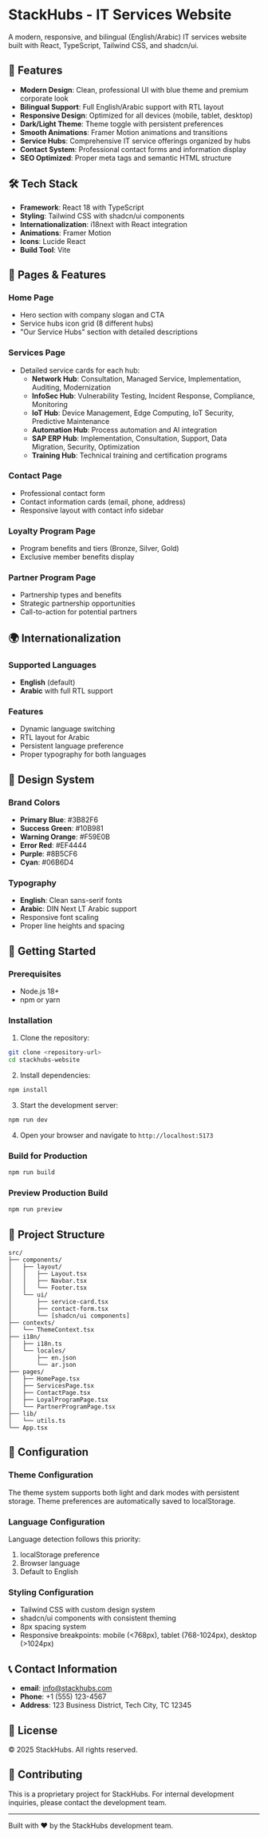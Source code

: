 # StackHubs - IT Services Website

A modern, responsive, and bilingual (English/Arabic) IT services website built with React, TypeScript, Tailwind CSS, and shadcn/ui.

## 🚀 Features

- **Modern Design**: Clean, professional UI with blue theme and premium corporate look
- **Bilingual Support**: Full English/Arabic support with RTL layout
- **Responsive Design**: Optimized for all devices (mobile, tablet, desktop)
- **Dark/Light Theme**: Theme toggle with persistent preferences
- **Smooth Animations**: Framer Motion animations and transitions
- **Service Hubs**: Comprehensive IT service offerings organized by hubs
- **Contact System**: Professional contact forms and information display
- **SEO Optimized**: Proper meta tags and semantic HTML structure

## 🛠 Tech Stack

- **Framework**: React 18 with TypeScript
- **Styling**: Tailwind CSS with shadcn/ui components
- **Internationalization**: i18next with React integration
- **Animations**: Framer Motion
- **Icons**: Lucide React
- **Build Tool**: Vite

## 📱 Pages & Features

### Home Page

- Hero section with company slogan and CTA
- Service hubs icon grid (8 different hubs)
- "Our Service Hubs" section with detailed descriptions

### Services Page

- Detailed service cards for each hub:
  - **Network Hub**: Consultation, Managed Service, Implementation, Auditing, Modernization
  - **InfoSec Hub**: Vulnerability Testing, Incident Response, Compliance, Monitoring
  - **IoT Hub**: Device Management, Edge Computing, IoT Security, Predictive Maintenance
  - **Automation Hub**: Process automation and AI integration
  - **SAP ERP Hub**: Implementation, Consultation, Support, Data Migration, Security, Optimization
  - **Training Hub**: Technical training and certification programs

### Contact Page

- Professional contact form
- Contact information cards (email, phone, address)
- Responsive layout with contact info sidebar

### Loyalty Program Page

- Program benefits and tiers (Bronze, Silver, Gold)
- Exclusive member benefits display

### Partner Program Page

- Partnership types and benefits
- Strategic partnership opportunities
- Call-to-action for potential partners

## 🌍 Internationalization

### Supported Languages

- **English** (default)
- **Arabic** with full RTL support

### Features

- Dynamic language switching
- RTL layout for Arabic
- Persistent language preference
- Proper typography for both languages

## 🎨 Design System

### Brand Colors

- **Primary Blue**: #3B82F6
- **Success Green**: #10B981
- **Warning Orange**: #F59E0B
- **Error Red**: #EF4444
- **Purple**: #8B5CF6
- **Cyan**: #06B6D4

### Typography

- **English**: Clean sans-serif fonts
- **Arabic**: DIN Next LT Arabic support
- Responsive font scaling
- Proper line heights and spacing

## 🚀 Getting Started

### Prerequisites

- Node.js 18+
- npm or yarn

### Installation

1. Clone the repository:

```bash
git clone <repository-url>
cd stackhubs-website
```

2. Install dependencies:

```bash
npm install
```

3. Start the development server:

```bash
npm run dev
```

4. Open your browser and navigate to `http://localhost:5173`

### Build for Production

```bash
npm run build
```

### Preview Production Build

```bash
npm run preview
```

## 📁 Project Structure

```
src/
├── components/
│   ├── layout/
│   │   ├── Layout.tsx
│   │   ├── Navbar.tsx
│   │   └── Footer.tsx
│   └── ui/
│       ├── service-card.tsx
│       ├── contact-form.tsx
│       └── [shadcn/ui components]
├── contexts/
│   └── ThemeContext.tsx
├── i18n/
│   ├── i18n.ts
│   └── locales/
│       ├── en.json
│       └── ar.json
├── pages/
│   ├── HomePage.tsx
│   ├── ServicesPage.tsx
│   ├── ContactPage.tsx
│   ├── LoyalProgramPage.tsx
│   └── PartnerProgramPage.tsx
├── lib/
│   └── utils.ts
└── App.tsx
```

## 🔧 Configuration

### Theme Configuration

The theme system supports both light and dark modes with persistent storage. Theme preferences are automatically saved to localStorage.

### Language Configuration

Language detection follows this priority:

1. localStorage preference
2. Browser language
3. Default to English

### Styling Configuration

- Tailwind CSS with custom design system
- shadcn/ui components with consistent theming
- 8px spacing system
- Responsive breakpoints: mobile (<768px), tablet (768-1024px), desktop (>1024px)

## 📞 Contact Information

- **email**: info@stackhubs.com
- **Phone**: +1 (555) 123-4567
- **Address**: 123 Business District, Tech City, TC 12345

## 📄 License

© 2025 StackHubs. All rights reserved.

## 🤝 Contributing

This is a proprietary project for StackHubs. For internal development inquiries, please contact the development team.

---

Built with ❤️ by the StackHubs development team.
